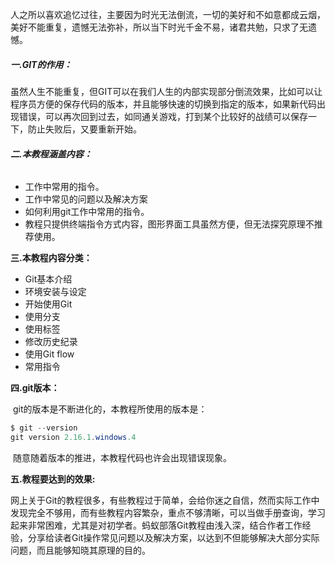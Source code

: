 ​	人之所以喜欢追忆过往，主要因为时光无法倒流，一切的美好和不如意都成云烟，美好不能重复，遗憾无法弥补，所以当下时光千金不易，诸君共勉，只求了无遗憾。

##### **一.GIT的作用：**

​           虽然人生不能重复，但GIT可以在我们人生的内部实现部分倒流效果，比如可以让程序员方便的保存代码的版本，并且能够快速的切换到指定的版本，如果新代码出现错误，可以再次回到过去，如同通关游戏，打到某个比较好的战绩可以保存一下，防止失败后，又要重新开始。

###### **二.本教程涵盖内容：**

- 工作中常用的指令。
- 工作中常见的问题以及解决方案
- 如何利用git工作中常用的指令。
- 教程只提供终端指令方式内容，图形界面工具虽然方便，但无法探究原理不推荐使用。

**三.本教程内容分类：**

- Git基本介绍
- 环境安装与设定
- 开始使用Git
- 使用分支
- 使用标签
- 修改历史纪录
- 使用Git flow
- 常用指令

**四.git版本：**

​	git的版本是不断进化的，本教程所使用的版本是：

```java
$ git --version
git version 2.16.1.windows.4
```

​	随意随着版本的推进，本教程代码也许会出现错误现象。

**五.教程要达到的效果:**

​	网上关于Git的教程很多，有些教程过于简单，会给你迷之自信，然而实际工作中发现完全不够用，而有些教程内容繁杂，重点不够清晰，可以当做手册查询，学习起来非常困难，尤其是对初学者。蚂蚁部落Git教程由浅入深，结合作者工作经验，分享给读者Git操作常见问题以及解决方案，以达到不但能够解决大部分实际问题，而且能够知晓其原理的目的。